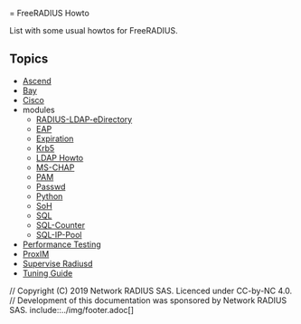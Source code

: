 = FreeRADIUS Howto

List with some usual howtos for FreeRADIUS.

## Topics

* [Ascend](ascend.md)
* [Bay](bay.md)
* [Cisco](cisco.md)
* modules
	* [RADIUS-LDAP-eDirectory](modules/RADIUS-LDAP-eDirectory.md)
	* [EAP](modules/eap)
	* [Expiration](modules/expiration.md)
	* [Krb5](modules/krb5.md)
	* [LDAP Howto](modules/ldap_howto.md)
	* [MS-CHAP](modules/mschap.md)
	* [PAM](modules/pam.md)
	* [Passwd](modules/passwd.md)
	* [Python](modules/python.md)
	* [SoH](modules/soh.md)
	* [SQL](modules/sql.md)
	* [SQL-Counter](modules/sqlcounter.md)
	* [SQL-IP-Pool](modules/sqlippool.md)
* [Performance Testing](performance-testing.md)
* [ProxIM](proxim.md)
* [Supervise Radiusd](supervise-radiusd.md)
* [Tuning Guide](tuning_guide.md)

// Copyright (C) 2019 Network RADIUS SAS.  Licenced under CC-by-NC 4.0.
// Development of this documentation was sponsored by Network RADIUS SAS.
include::../img/footer.adoc[]
